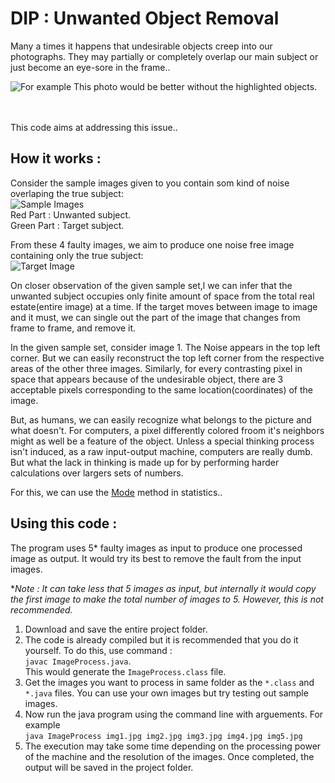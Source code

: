 # DIP : Unwanted Object Removal

Many a times it happens that undesirable objects creep into our photographs. They may partially or completely overlap our main subject or just become an eye-sore in the frame..

![For example](https://lh3.googleusercontent.com/ovlFcTMedNbDg4TN_ja3hECHbhnJGbIGQqi8GYL1y16kkIp1KyeOJ8WjDgt_NBeGE-tOnSIbc3Q76lWG5XqSw8nHG8gpJGqL4BpErEQyKiYCXKuN2OLMfsliFhqf28jhBQ0whYIwdvNpE-EHvRxNSPa7v3ptaecHftu0pSaBaqitUa38VFcvYhHxuHn9A6NxNEO5b6lS518i0uYpbcw6WEPhuw-lizz-uriiY4D48Cw_NicRItzmWftzUzMVbf8kNN7Uj9Kn69K4AdkqI1tx3fjWqYUvNeUL_zvGVdIkAPV69xy8GOLRAmtlQbhulU-qpoYjThKYVF0wys2q21up3J2ytKFEH-i4aeIWqz4txKmdowYHaLS2B_hz_XkDho_yIX814NYkt3Ss8cb-srRFWxhBBTIrPCX9b0h0EYDOzNr2Joj6XPGwUmwqP2f1LIPa9WHQSau-wWgGDg5TdqwtRZHmnOsDDPfqYNhLQaFww2yEKuxEtoON2R1paGyB69IOZOvZyhaOdx0P-bKKsI5jGjafZ9YJjGI_uuXpMAChoPnpoZc74_ckzZWoEOTfxvVgmMQhkEh5P1guZU5XonK0RR_w13Fk0WMIRC7JliCx9Q=w1046-h588-no)
This photo would be better without the highlighted objects.

<br><br>
This code aims at addressing this issue..


## How it works : 
Consider the sample images given to you contain som kind of noise overlaping the true subject: <br>
![Sample Images](https://lh3.googleusercontent.com/62aYsXwYKevWz0Jx8urv-7Gwb84Yb6JThSENN4GZA4pGeSj6EDrfiZDRaQ26jP-anb_4AQlxPMcg12JSCq1g5cAUg_7jVenFWYszjly8YgDyHKnnqDZl3xvmLMrhXME_-5mrmr3MSRo7R9enDYM2OJQWYiiQDSV7zzw9oFcrNFtl1jlM2JLsmvmloHFHvyTFzHyzqhoMfwHsnFPnoQHGSPj_mUKkefJdVatpozMRMuulOdteRWVD2ywpIAUmtG5GCNfFcSRrsfCNvdjNL6WEmSTduoYrAcn1ynp0AwkIroowD-bZDTYI6AKsJuVlpgm5q1loM__N9MUmVEv0dtv5GyiDGIXG6HeSV8MTON2CvvuEKFdPQWkwIC3WmazVAG9bc3UbCdTmd--KJa1E-ulKRzfEcowb1WX5t0MT4Jiil3EDfs__UW6VltrVTEGKaK99Ff86YPrhCqWbZIm6ctYAv-Y3X1pQqTPO9htyfwgshOXaa2ey8FliPytV51WStRuVo5oJJM0EFsQLOAB_2YjVWWThk4jLTzGW2WL3VkknUsoJpWpjSDRWCbJ0UYlxIPuepw_qK1_jn5nPxGIviWweTB1B590T_XTmy3jRAm3nGQ=w400-h100-no)
<br>
Red Part : Unwanted subject.<br>
Green Part : Target subject.

From these 4 faulty images, we aim to produce one noise free image containing only the true subject: <br>
![Target Image](https://lh3.googleusercontent.com/2OdMgWVFtw-kcUDQfjJolr6ppSmgs0XKmxFTVMkrS71XY0EZi5z9OWGGhrIXKZLeZLUX0LKDNwQgs3bI_ShAK1F9Jvos_L5dq1KjFHLZTm7FLaAnrx6kYE8nVb8u-ja1D1Mh1Ht98qMLBBNxRCUAjQw0XX1gnG2hSUBzkNc_kIiYGsaLFlt5b8B_1NC-_Fq2EYKSbm-Zn7U_UhTzmRwWZtwGM00My5M9nd5bC4M4IunJFctwI0HejupRKbrxajjBkpCnZMoCd5q4cFkuz55gTLYyl_-iOTfzsxUiuSQL2CTLFC1rBeDTufuWsRy6-wVifBGWnHgIJV3ko9iYbjmZkgWJhrQKzZIsSBWujgLrDmuWbuQ2eLCLXLMFOz71MNw8sYYnjOkWH3Ti88wzL5iY_5DmrfX4K7kCrpyFt-kUZ_5RupTczh6oeeJcVWD-yjYIsaDQ6hS93uNxsVgWRCL9S0ibKF-FL0wUYcxcU_IwAGqqTTY1g-6ezMVsZ0G0xP6eUjgcFwazCQUbFWIxr0aPtiyeFa6M0_bWdwS2Bp6oVzoK1wWgK-2Hb3ZuqNSv1RCtcK43A1Oftac39W7ka7qZ-XHb_QjM-CXLgOGaGE2Sng=s100-no)

On closer observation of the given sample set,l we can infer that the unwanted subject occupies only finite amount of space from the total real estate(entire image) at a time. If the target moves between image to image and it must, we can single out the part of the image that changes from frame to frame, and remove it.

In the given sample set, consider image 1. The Noise appears in the top left corner. But we can easily reconstruct the top left corner from the respective areas of the other three images. Similarly, for every contrasting pixel in space that appears because of the undesirable object, there are 3 acceptable pixels corresponding to the same location(coordinates) of the image.

But, as humans, we can easily recognize what belongs to the picture and what doesn't. For computers, a pixel differently colored froom it's neighbors might as well be a feature of the object. Unless a special thinking process isn't induced, as a raw input-output machine, computers are really dumb. But what the lack in thinking is made up for by performing harder calculations over largers sets of numbers.

For this, we can use the [Mode](https://en.wikipedia.org/wiki/Mode_(statistics)) method in statistics..




## Using this code : 
The program uses 5* faulty images as input to produce one processed image as output.
It would try its best to remove the fault from the input images.

**Note : It can take less that 5 images as input, but internally it would copy the first image to make the total number of images to 5. However, this is not recommended.* 


1. Download and save the entire project folder.
2. The code is already compiled but it is recommended that you do it yourself. To do this, use command : 
<br>`javac ImageProcess.java`.<br>
This would generate the `ImageProcess.class` file.
3. Get the images you want to process in same folder as the `*.class` and `*.java` files. You can use your own images but try testing out sample images.
4. Now run the java program using the command line with arguements. For example <br>
`java ImageProcess img1.jpg img2.jpg img3.jpg img4.jpg img5.jpg` <br>
5. The execution may take some time depending on the processing power of the machine and the resolution of the images. Once completed, the output will be saved in the project folder.
